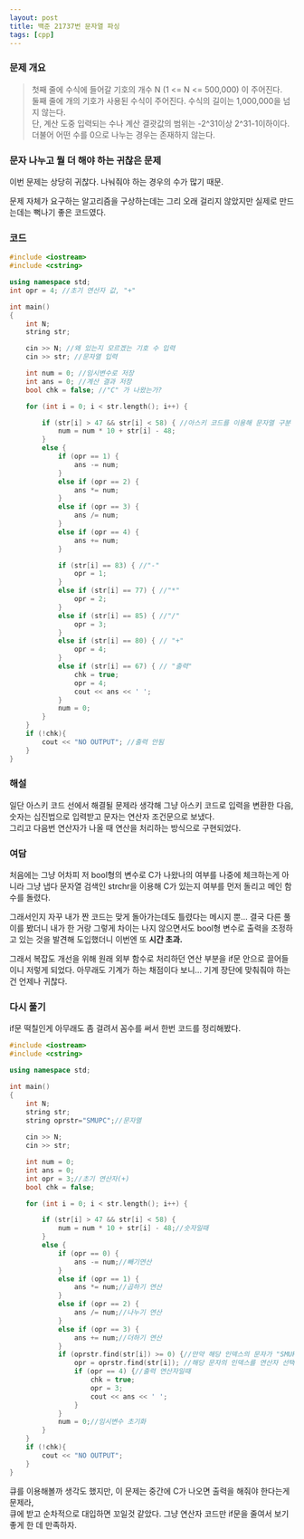 ```yaml
---
layout: post
title: 백준 21737번 문자열 파싱
tags: [cpp]
---
```


### 문제 개요

> 첫째 줄에 수식에 들어갈 기호의 개수 N (1 <= N <= 500,000) 이 주어진다.  
둘째 줄에 개의 기호가 사용된 수식이 주어진다. 수식의 길이는 1,000,000을 넘지 않는다.  
단, 계산 도중 입력되는 수나 계산 결괏값의 범위는  -2^31이상  2^31-1이하이다.  
더불어 어떤 수를 0으로 나누는 경우는 존재하지 않는다.

### 문자 나누고 뭘 더 해야 하는 귀찮은 문제

이번 문제는 상당히 귀찮다. 나눠줘야 하는 경우의 수가 많기 때문.

문제 자체가 요구하는 알고리즘을 구상하는데는 그리 오래 걸리지 않았지만  실제로 만드는데는 뻑나기 좋은 코드였다.

### 코드

```c++
#include <iostream>
#include <cstring>

using namespace std;
int opr = 4; //초기 연산자 값, "+"

int main()
{
    int N;
    string str;

    cin >> N; //왜 있는지 모르겠는 기호 수 입력
    cin >> str; //문자열 입력

    int num = 0; //임시변수로 저장
    int ans = 0; //계산 결과 저장
    bool chk = false; //"C" 가 나왔는가?

    for (int i = 0; i < str.length(); i++) {  

        if (str[i] > 47 && str[i] < 58) { //아스키 코드를 이용해 문자열 구분
            num = num * 10 + str[i] - 48;
        }
        else {
            if (opr == 1) {
                ans -= num;
            }
            else if (opr == 2) {
                ans *= num;
            }
            else if (opr == 3) {
                ans /= num;
            }
            else if (opr == 4) {
                ans += num;
            }

            if (str[i] == 83) { //"-"
                opr = 1;
            }
            else if (str[i] == 77) { //"*"
                opr = 2;
            }
            else if (str[i] == 85) { //"/"
                opr = 3;
            }
            else if (str[i] == 80) { // "+"
                opr = 4;
            }
            else if (str[i] == 67) { // "출력"
                chk = true;
                opr = 4;
                cout << ans << ' ';
            }
            num = 0;
        }
    }
    if (!chk){
        cout << "NO OUTPUT"; //출력 안됨
    }
}
```

### 해설

일단 아스키 코드 선에서 해결될 문제라 생각해 그냥 아스키 코드로 입력을 변환한 다음,  
숫자는 십진법으로 입력받고 문자는 연산자 조건문으로 보냈다.  
그리고 다음번 연산자가 나올 때 연산을 처리하는 방식으로 구현되었다.

### 여담

처음에는 그냥 어차피 저 bool형의 변수로 C가 나왔나의 여부를 나중에 체크하는게 아니라  그냥 냅다 문자열 검색인 strchr을 이용해 C가 있는지 여부를 먼저 돌리고 메인 함수를 돌렸다.

그래서인지 자꾸 내가 짠 코드는 맞게 돌아가는데도 틀렸다는 메시지 뿐...  결국 다른 풀이를 봤더니 내가 한 거랑 그렇게 차이는 나지 않으면서도 bool형 변수로 출력을 조정하고 있는 것을 발견해 도입했더니 이번엔 또 **시간 초과.**

그래서 복잡도 개선을 위해 원래 외부 함수로 처리하던 연산 부분을 if문 안으로 끌어들이니 저렇게 되었다. 아무래도 기계가 하는 채점이다 보니... 기계 장단에 맞춰줘야 하는건 언제나 귀찮다.

### 다시 풀기

if문 떡칠인게 아무래도 좀 걸려서 꼼수를 써서 한번 코드를 정리해봤다.

```c++
#include <iostream>
#include <cstring>

using namespace std;

int main()
{
    int N;
    string str;
    string oprstr="SMUPC";//문자열
        
    cin >> N;
    cin >> str;

    int num = 0;
    int ans = 0;
    int opr = 3;//초기 연산자(+)
    bool chk = false;

    for (int i = 0; i < str.length(); i++) {

        if (str[i] > 47 && str[i] < 58) {
            num = num * 10 + str[i] - 48;//숫자일때
        }
        else {
            if (opr == 0) {
                ans -= num;//빼기연산
            }
            else if (opr == 1) {
                ans *= num;//곱하기 연산
            }
            else if (opr == 2) {
                ans /= num;//나누기 연산
            }
            else if (opr == 3) {
                ans += num;//더하기 연산
            }
            if (oprstr.find(str[i]) >= 0) {//만약 해당 인덱스의 문자가 "SMUPC"에 해당하면
                opr = oprstr.find(str[i]); //해당 문자의 인덱스를 연산자 선택자로 사용
                if (opr == 4) {//출력 연산자일때
                    chk = true;
                    opr = 3;
                    cout << ans << ' ';
                }
            }
            num = 0;//임시변수 초기화
        }
    }
    if (!chk){
        cout << "NO OUTPUT";
    }
}
```

큐를 이용해볼까 생각도 했지만, 이 문제는 중간에 C가 나오면 출력을 해줘야 한다는게 문제라,  
큐에 받고 순차적으로 대입하면 꼬일것 같았다.
그냥 연산자 코드만 if문을 줄여서 보기 좋게 한 데 만족하자.




